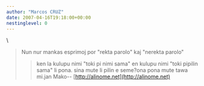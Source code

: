 ```yaml
---
author: "Marcos CRUZ"
date: 2007-04-16T19:18:00+00:00
nestinglevel: 0
---
```

\
> 
> Nun nur mankas esprimoj por "rekta parolo" kaj "nerekta parolo"
>> ken la kulupu nimi "toki pi nimi sama" en kulupu nimi "toki pipilin sama"
> li pona. sina mute li pilin e seme?ona pona mute tawa mi.jan Mako--
[http://alinome.net](http://alinome.net)